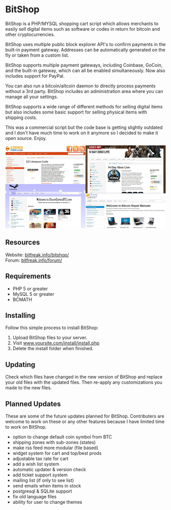 # BitShop

BitShop is a PHP/MYSQL shopping cart script which allows merchants to easily sell digital items such as software or codes in return for bitcoin and other cryptocurrencies.

BitShop uses multiple public block explorer API's to confirm payments in the built-in payment gateway. Addresses can be automatically generated on the fly or taken from a custom list. 

BitShop supports multiple payment gateways, including Coinbase, GoCoin, and the built-in gateway, which can all be enabled simultaneously. Now also includes support for PayPal.

You can also run a bitcoin/altcoin daemon to directly process payments without a 3rd party. BitShop includes an administration area where you can manage all your settings.

BitShop supports a wide range of different methods for selling digital items but also includes some basic support for selling physical items with shipping costs.

This was a commercial script but the code base is getting slightly outdated and I don't have much time to work on it anymore so I decided to make it open source. Enjoy.

![BitShop Screenshots](./img/screenshot.jpg)

## Resources
Website: [bitfreak.info/bitshop/](https://bitfreak.info/bitshop/)  
Forum: [bitfreak.info/forum/](https://bitfreak.info/forum/)

## Requirements

- PHP 5 or greater
- MySQL 5 or greater
- BCMATH

## Installing

Follow this simple process to install BitShop:

1. Upload BitShop files to your server.
2. Visit www.yoursite.com/install/install.php
3. Delete the install folder when finished.

## Updating

Check which files have changed in the new version of BitShop and replace your old files with the updated files. Then re-apply any customizations you made to the new files.

## Planned Updates

These are some of the future updates planned for BitShop. Contributers are welcome to work on these or any other features because I have limited time to work on BitShop.

- option to change default coin symbol from BTC
- shipping zones with sub-zones (states)
- make rss feed more modular (file based)
- widget system for cart and top/best prods
- adjustable tax rate for cart
- add a wish list system
- automatic updater & version check
- add ticket support system
- mailing list (if only to see list)
- send emails when items in stock
- postgresql & SQLite support
- fix old language files
- ability for user to change themes